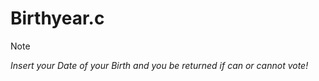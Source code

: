 # Birthyear.c

>[!NOTE]
>*Insert your Date of your Birth and you be returned if can or cannot vote!*
